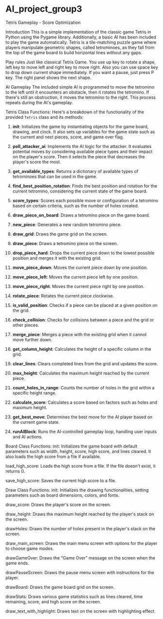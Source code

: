 # AI_project_group3
Tetris Gameplay - Score Optimization

Introduction
This is a simple implementation of the classic game Tetris in Python using the Pygame library. Additionally, a basic AI has been included to play the game automatically. Tetris is a tile-matching puzzle game where players manipulate geometric shapes, called tetrominoes, as they fall from the top of the game board to build horizontal lines without any gaps.

Play rules
Just like classical Tetris Game. You use up key to rotate a shape, left key to move left and right key to move right. Also you can use space key to drop down current shape immediately. If you want a pause, just press P key. The right panel shows the next shape.

AI Gameplay
The included simple AI is programmed to move the tetromino to the left until it encounters an obstacle, then it rotates the tetromino. If there's still an obstruction, it moves the tetromino to the right. This process repeats during the AI's gameplay.

Tetris Class Functions:
Here's a breakdown of the functionality of the provided `Tetris` class and its methods:

1. **__init__**: Initializes the game by instantiating objects for the game board, drawing, and clock. It also sets up variables for the game state such as the current and next pieces, score, and game over flag.

2. **poll_attacker_ai**: Implements the AI logic for the attacker. It evaluates potential moves by considering available piece types and their impact on the player's score. Then it selects the piece that decreases the player's score the most.

3. **get_available_types**: Returns a dictionary of available types of tetrominoes that can be used in the game.

4. **find_best_position_rotation**: Finds the best position and rotation for the current tetromino, considering the current state of the game board.

5. **score_types**: Scores each possible move or configuration of a tetromino based on certain criteria, such as the number of holes created.

6. **draw_piece_on_board**: Draws a tetromino piece on the game board.

7. **new_piece**: Generates a new random tetromino piece.

8. **draw_grid**: Draws the game grid on the screen.

9. **draw_piece**: Draws a tetromino piece on the screen.

10. **drop_piece_hard**: Drops the current piece down to the lowest possible position and merges it with the existing grid.

11. **move_piece_down**: Moves the current piece down by one position.

12. **move_piece_left**: Moves the current piece left by one position.

13. **move_piece_right**: Moves the current piece right by one position.

14. **rotate_piece**: Rotates the current piece clockwise.

15. **is_valid_position**: Checks if a piece can be placed at a given position on the grid.

16. **check_collision**: Checks for collisions between a piece and the grid or other pieces.

17. **merge_piece**: Merges a piece with the existing grid when it cannot move further down.

18. **get_column_height**: Calculates the height of a specific column in the grid.

19. **clear_lines**: Clears completed lines from the grid and updates the score.

20. **max_height**: Calculates the maximum height reached by the current piece.

21. **count_holes_in_range**: Counts the number of holes in the grid within a specific height range.

22. **calculate_score**: Calculates a score based on factors such as holes and maximum height.

23. **get_best_move**: Determines the best move for the AI player based on the current game state.

24. **runAIBlock**: Runs the AI-controlled gameplay loop, handling user inputs and AI actions.


Board Class Functions:
init: Initializes the game board with default parameters such as width, height, score, high score, and lines cleared. It also loads the high score from a file if available.

load_high_score: Loads the high score from a file. If the file doesn't exist, it returns 0.

save_high_score: Saves the current high score to a file.


Draw Class Functions:
init: Initializes the drawing functionalities, setting parameters such as board dimensions, colors, and fonts.

draw_score: Draws the player's score on the screen.

draw_height: Draws the maximum height reached by the player's stack on the screen.

drawHoles: Draws the number of holes present in the player's stack on the screen.

draw_main_screen: Draws the main menu screen with options for the player to choose game modes.

drawGameOver: Draws the "Game Over" message on the screen when the game ends.

drawPauseScreen: Draws the pause menu screen with instructions for the player.

drawBoard: Draws the game board grid on the screen.

drawStats: Draws various game statistics such as lines cleared, time remaining, score, and high score on the screen.

draw_text_with_highlight: Draws text on the screen with highlighting effect.


